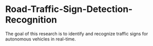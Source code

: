 # Road-Traffic-Sign-Detection-Recognition
The goal of this research is to identify and recognize traffic signs for autonomous vehicles in real-time. 
